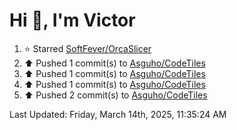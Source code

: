 <h1>Hi 👋, I'm Victor </h1>

<!--RECENT_ACTIVITY:start-->
1. ⭐ Starred [SoftFever/OrcaSlicer](https://github.com/SoftFever/OrcaSlicer)<br>
2. ⬆️ Pushed 1 commit(s) to [Asguho/CodeTiles](https://github.com/Asguho/CodeTiles)<br>
3. ⬆️ Pushed 1 commit(s) to [Asguho/CodeTiles](https://github.com/Asguho/CodeTiles)<br>
4. ⬆️ Pushed 1 commit(s) to [Asguho/CodeTiles](https://github.com/Asguho/CodeTiles)<br>
5. ⬆️ Pushed 2 commit(s) to [Asguho/CodeTiles](https://github.com/Asguho/CodeTiles)<br>
<!--RECENT_ACTIVITY:end-->

<!--RECENT_ACTIVITY:last_update-->
Last Updated: Friday, March 14th, 2025, 11:35:24 AM
<!--RECENT_ACTIVITY:last_update_end-->
